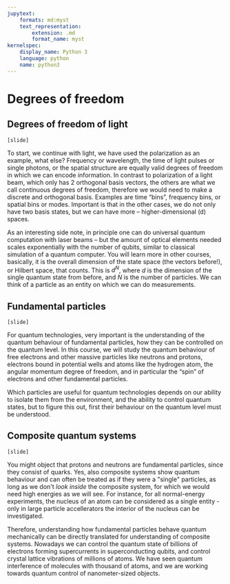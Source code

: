 ```yaml
---
jupytext:
    formats: md:myst
    text_representation:
        extension: .md
        format_name: myst
kernelspec:
    display_name: Python 3
    language: python
    name: python3
---
```


# Degrees of freedom

## Degrees of freedom of light
`[slide]`

To start, we continue with light, we have used the polarization as an example, what else? Frequency or wavelength, the time of light pulses or single photons, or the spatial structure are equally valid degrees of freedom in which we can encode information. In contrast to polarization of a light beam, which only has 2 orthogonal basis vectors, the others are what we call continuous degrees of freedom, therefore we would need to make a discrete and orthogonal basis. Examples are time “bins”, frequency bins, or spatial bins or modes. Important is that in the other cases, we do not only have two basis states, but we can have more – higher-dimensional (d) spaces.

As an interesting side note, in principle one can do universal quantum computation with laser beams – but the amount of optical elements needed scales exponentially with the number of qubits, similar to classical simulation of a quantum computer. You will learn more in other courses, basically, it is the overall dimension of the state space (the vectors before!), or Hilbert space, that counts. This is $d^N$, where $d$ is the dimension of the single quantum state from before, and $N$ is the number of particles. We can think of a particle as an entity on which we can do measurements.

<!-- TODO pics: polarization, positions, frequencies, also more. -->

## Fundamental particles
`[slide]`

For quantum technologies, very important is the understanding of the quantum behaviour of fundamental particles, how they can be controlled on the quantum level. In this course, we will study the quantum behaviour of free electrons and other massive particles like neutrons and protons, electrons bound in potential wells and atoms like the hydrogen atom, the angular momentum degree of freedom, and in particular the “spin” of electrons and other fundamental particles.

Which particles are useful for quantum technologies depends on our ability to isolate them from the environment, and the ability to control quantum states, but to figure this out, first their behaviour on the quantum level must be understood. 

<!-- TODO: pics of particles: photon, electron, neutron, proton, 
then atom: it's already composite! -->

## Composite quantum systems
`[slide]`

You might object that protons and neutrons are fundamental particles, since they consist of quarks. Yes, also composite systems show quantum behaviour and can often be treated as if they were a "single" particles, as long as we don't *look inside* the composite system, for which we would need high energies as we will see. For instance, for all normal-energy experiments, the nucleus of an atom can be considered as a single entity - only in large particle accellerators the interior of the nucleus can be investigated.

Therefore, understanding how fundamental particles behave quantum mechanically can be directly translated for understanding of composite systems. Nowadays we can control the quantum state of billions of electrons forming supercurrents in superconducting qubits, and control crystal lattice vibrations of millions of atoms. We have seen quantum interference of molecules with thousand of atoms, and we are working towards quantum control of nanometer-sized objects.

<!-- TODO: pics -->


